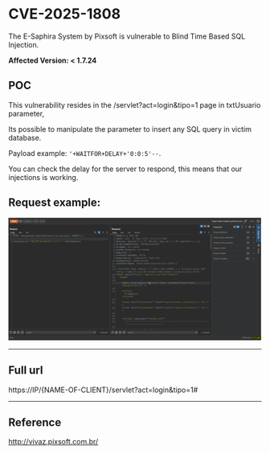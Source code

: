 # CVE-2025-1808
The E-Saphira System by Pixsoft is vulnerable to Blind Time Based SQL Injection.

**Affected Version: < 1.7.24**
  

## POC

This vulnerability resides in the /servlet?act=login&tipo=1 page in txtUsuario parameter,

Its possible to manipulate the parameter to insert any SQL query in victim database.

Payload example: `'+WAITFOR+DELAY+'0:0:5'--`.

You can check the delay for the server to respond, this means that our injections is working.

## Request example:
![alt text](request.png)


---

## Full url
https://IP/{NAME-OF-CLIENT}/servlet?act=login&tipo=1#

---

## Reference


http://vivaz.pixsoft.com.br/